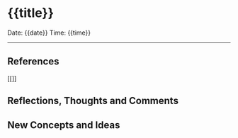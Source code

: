 # {{title}}
Date: {{date}}
Time: {{time}}

<hr>

## References
[[]] <!--  <- Insert referenced fleeting note here -->

## Reflections, Thoughts and Comments

## New Concepts and Ideas